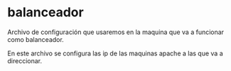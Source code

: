 # balanceador

Archivo de configuración que usaremos en la maquina que va a funcionar como balanceador.

En este archivo se configura las ip de las maquinas apache a las que va a direccionar.